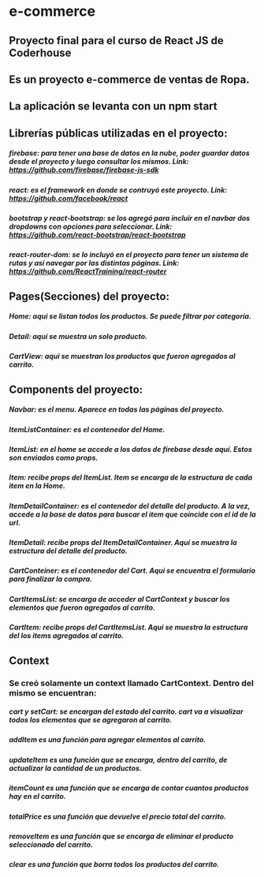 # e-commerce

## Proyecto final para el curso de React JS de Coderhouse

## Es un proyecto e-commerce de ventas de Ropa.

## La aplicación se levanta con un npm start

## Librerías públicas utilizadas en el proyecto:



##### firebase: para tener una base de datos en la nube, poder guardar datos desde el proyecto y luego consultar los mismos. Link: https://github.com/firebase/firebase-js-sdk

##### react: es el framework en donde se contruyó este proyecto. Link: https://github.com/facebook/react

##### bootstrap y react-bootstrap: se los agregó para incluir en el navbar dos dropdowns con opciones para seleccionar. Link: https://github.com/react-bootstrap/react-bootstrap

##### react-router-dom: se lo incluyó en el proyecto para tener un sistema de rutas y así navegar por las distintas páginas. Link: https://github.com/ReactTraining/react-router

## Pages(Secciones) del proyecto:

##### Home: aqui se listan todos los productos. Se puede filtrar por categoría.

##### Detail: aqui se muestra un solo producto.

##### CartView: aqui se muestran los productos que fueron agregados al carrito.



## Components del proyecto:

##### Navbar: es el menu. Aparece en todas las páginas del proyecto.

##### ItemListContainer: es el contenedor del Home.

##### ItemList: en el home se accede a los datos de firebase desde aquí. Estos son enviados como props.

##### Item: recibe props del ItemList. Item se encarga de la estructura de cada item en la Home.

##### ItemDetailContainer: es el contenedor del detalle del producto. A la vez, accede a la base de datos para buscar el item que coincide con el id de la url.

##### ItemDetail: recibe props del ItemDetailContainer. Aquí se muestra la estructura del detalle del producto.

##### CartConteiner: es el contenedor del Cart. Aqui se encuentra el formulario para finalizar la compra.

##### CartItemsList: se encarga de acceder al CartContext y buscar los elementos que fueron agregados al carrito.

##### CartItem: recibe props del CartItemsList. Aqui se muestra la estructura del los items agregados al carrito.






## Context

### Se creó solamente un context llamado CartContext. Dentro del mismo se encuentran:

##### cart y setCart: se encargan del estado del carrito. cart va a visualizar todos los elementos que se agregaron al carrito.

##### addItem es una función para agregar elementos al carrito.

##### updateItem es una función que se encarga, dentro del carrito, de actualizar la cantidad de un productos.

##### itemCount es una función que se encarga de contar cuantos productos hay en el carrito.

##### totalPrice es una función que devuelve el precio total del carrito.

##### removeItem es una función que se encarga de eliminar el producto seleccionado del carrito.

##### clear es una función que borra todos los productos del carrito.